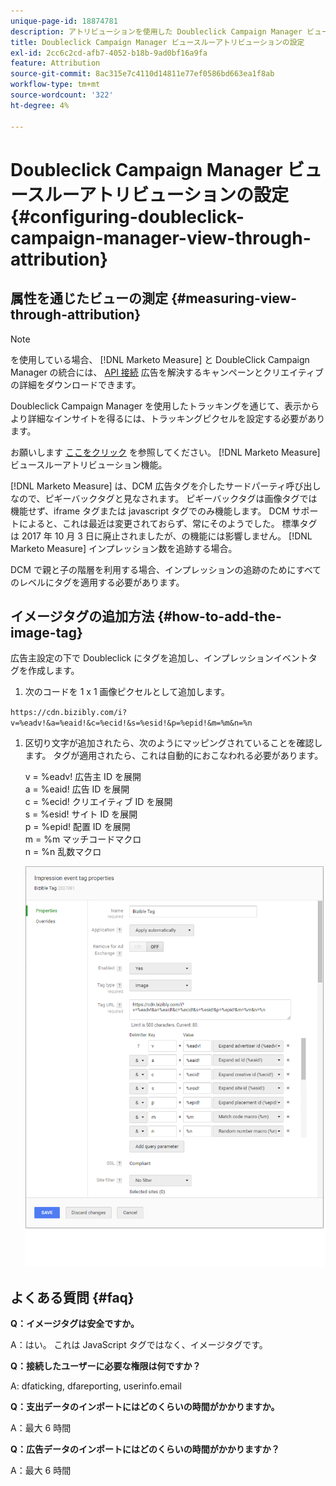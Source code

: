 ```yaml
---
unique-page-id: 18874781
description: アトリビューションを使用した Doubleclick Campaign Manager ビューの設定 — [!DNL Marketo Measure]  — 製品ドキュメント
title: Doubleclick Campaign Manager ビュースルーアトリビューションの設定
exl-id: 2cc6c2cd-afb7-4052-b18b-9ad0bf16a9fa
feature: Attribution
source-git-commit: 8ac315e7c4110d14811e77ef0586bd663ea1f8ab
workflow-type: tm+mt
source-wordcount: '322'
ht-degree: 4%

---
```


# Doubleclick Campaign Manager ビュースルーアトリビューションの設定 {#configuring-doubleclick-campaign-manager-view-through-attribution}

## 属性を通じたビューの測定 {#measuring-view-through-attribution}

>[!NOTE]
>
>を使用している場合、 [!DNL Marketo Measure] と DoubleClick Campaign Manager の統合には、 [API 接続](/help/api-connections/utilizing-marketo-measures-api-connections/integrated-ad-platforms.md#how-to-connect-ad-platforms) 広告を解決するキャンペーンとクリエイティブの詳細をダウンロードできます。

Doubleclick Campaign Manager を使用したトラッキングを通じて、表示からより詳細なインサイトを得るには、トラッキングピクセルを設定する必要があります。

お願いします [ここをクリック](/help/advanced-marketo-measure-features/view-through-attribution/marketo-measure-view-through-attribution-faq.md) を参照してください。 [!DNL Marketo Measure] ビュースルーアトリビューション機能。

[!DNL Marketo Measure] は、DCM 広告タグを介したサードパーティ呼び出しなので、ピギーバックタグと見なされます。 ピギーバックタグは画像タグでは機能せず、iframe タグまたは javascript タグでのみ機能します。 DCM サポートによると、これは最近は変更されておらず、常にそのようでした。 標準タグは 2017 年 10 月 3 日に廃止されましたが、の機能には影響しません。 [!DNL Marketo Measure] インプレッション数を追跡する場合。

DCM で親と子の階層を利用する場合、インプレッションの追跡のためにすべてのレベルにタグを適用する必要があります。

## イメージタグの追加方法 {#how-to-add-the-image-tag}

広告主設定の下で Doubleclick にタグを追加し、インプレッションイベントタグを作成します。

1. 次のコードを 1 x 1 画像ピクセルとして追加します。

`https://cdn.bizibly.com/i?v=%eadv!&a=%eaid!&c=%ecid!&s=%esid!&p=%epid!&m=%m&n=%n`

1. 区切り文字が追加されたら、次のようにマッピングされていることを確認します。 タグが適用されたら、これは自動的におこなわれる必要があります。

   v = %eadv! 広告主 ID を展開\
   a = %eaid! 広告 ID を展開\
   c = %ecid! クリエイティブ ID を展開\
   s = %esid! サイト ID を展開\
   p = %epid! 配置 ID を展開\
   m = %m マッチコードマクロ\
   n = %n 乱数マクロ

   ![](assets/1.png)

## よくある質問 {#faq}

**Q：イメージタグは安全ですか。**

A：はい。 これは JavaScript タグではなく、イメージタグです。

**Q：接続したユーザーに必要な権限は何ですか？**

A: dfaticking, dfareporting, userinfo.email

**Q：支出データのインポートにはどのくらいの時間がかかりますか。**

A：最大 6 時間

**Q：広告データのインポートにはどのくらいの時間がかかりますか？**

A：最大 6 時間
